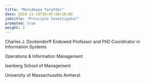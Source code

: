 ```yaml
---
title: "Monideepa Tarafdar"
date: 2018-11-19T10:47:58+10:00
jobtitle: "Principle Investigator"
promoted: true
weight: 2
---
```


Charles J. Dockendorff Endowed Professor and PhD Coordinator in Information Systems

Operations & Information Management

Isenberg School of Management

University of Massachusetts Amherst
